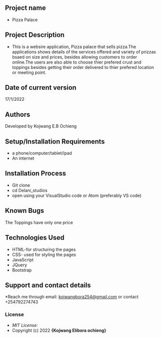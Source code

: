 ## Project name
- Pizza Palace
## Project Description
- This is a websire application, Pizza palace that sells pizza.The applications shows details of the services offered and variety of prizzas bsaed on size and prices, besides allowing customers to order online.The users are also able to choose thier prefered crust and toppings besides getting their order delivered to thier prefered location or meeting point.
## Date of current version
17/1/2022
 
## Authors
Developed by Kojwang E.B Ochieng
## Setup/Installation Requirements
* a phone/computer/tablet/ipad
* An internet
## Installation Process
* Git clone
* cd Delani_studios
* open using your VisualStudio code or Atom (preferably VS code)
## Known Bugs
The Toppings have only one price
## Technologies Used
 * HTML-for structuring the pages
 * CSS- used for styling the pages
 * JavaScript
 * JQuery
 * Bootstrap
## Support and contact details
*Reach me through email: kojwangbora254@gmail.com or contact +254792274743
### License
* *MIT License:*
* Copyright (c) 2022 **{Kojwang Elibora ochieng}**